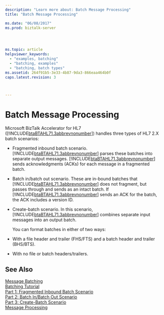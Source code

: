 ```yaml
---
description: "Learn more about: Batch Message Processing"
title: "Batch Message Processing"

ms.date: "06/08/2017"
ms.prod: biztalk-server




ms.topic: article
helpviewer_keywords: 
  - "examples, batching"
  - "batching, examples"
  - "batching, batch types"
ms.assetid: 264f91b5-3e33-4b87-9da3-866eaa464b0f
caps.latest.revision: 3



---
```

# Batch Message Processing
Microsoft BizTalk Accelerator for HL7 ([!INCLUDE[btaBTAHL71.3abbrevnonumber](../../includes/btabtahl71-3abbrevnonumber-md.md)]) handles three types of HL7 2.X batch scenarios:  
  
- Fragmented inbound batch scenario. [!INCLUDE[btaBTAHL71.3abbrevnonumber](../../includes/btabtahl71-3abbrevnonumber-md.md)] parses these batches into separate output messages. [!INCLUDE[btaBTAHL71.3abbrevnonumber](../../includes/btabtahl71-3abbrevnonumber-md.md)] sends acknowledgments (ACKs) for each message in a fragmented batch.  
  
- Batch in/batch out scenario. These are in-bound batches that [!INCLUDE[btaBTAHL71.3abbrevnonumber](../../includes/btabtahl71-3abbrevnonumber-md.md)] does not fragment, but passes through and sends as an intact batch. If [!INCLUDE[btaBTAHL71.3abbrevnonumber](../../includes/btabtahl71-3abbrevnonumber-md.md)] sends an ACK for the batch, the ACK includes a version ID.  
  
- Create-batch scenario. In this scenario, [!INCLUDE[btaBTAHL71.3abbrevnonumber](../../includes/btabtahl71-3abbrevnonumber-md.md)] combines separate input messages into an output batch.  
  
  You can format batches in either of two ways:  
  
- With a file header and trailer (FHS/FTS) and a batch header and trailer (BHS/BTS).  
  
- With no file or batch headers/trailers.  
  
## See Also  
 [Message Batching](../../adapters-and-accelerators/accelerator-hl7/message-batching.md)   
 [Batching Tutorial](../../adapters-and-accelerators/accelerator-hl7/batching-tutorial.md)   
 [Part 1: Fragmented Inbound Batch Scenario](../../adapters-and-accelerators/accelerator-hl7/part-1-fragmented-inbound-batch-scenario.md)   
 [Part 2: Batch In/Batch Out Scenario](../../adapters-and-accelerators/accelerator-hl7/part-2-batch-in-batch-out-scenario.md)   
 [Part 3: Create-Batch Scenario](../../adapters-and-accelerators/accelerator-hl7/part-3-create-batch-scenario.md)   
 [Message Processing](../../adapters-and-accelerators/accelerator-hl7/message-processing.md)
